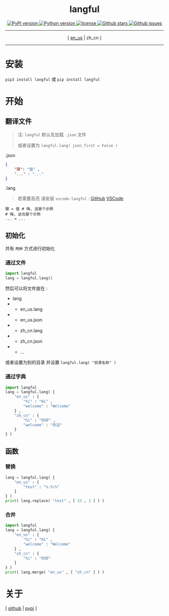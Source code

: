 <div align = "center" >
    <h1>langful</h1>
    <a href = "https://pypi.org/project/langful" >
        <img alt = "PyPI version" src = "https://img.shields.io/pypi/v/langful?color=blue" >
    </a>
    <a href = "https://www.python.org" >
        <img alt = "Python version" src = "https://img.shields.io/badge/python-3.9+-blue" >
    </a>
    <a href = "https://opensource.org/license/mit" >
        <img alt = "license" src = "https://img.shields.io/badge/license-MIT-blue" >
    </a>
    <a href = "https://github.com/cueavy/langful" >
        <img alt = "Github stars" src = "https://img.shields.io/github/stars/cueavy/langful?color=blue" >
    </a>
    <a href = "https://github.com/cueavy/langful" >
        <img alt = "Github issues" src = "https://img.shields.io/github/issues/cueavy/langful?color=blue" >
    </a>

---

[
[en_us](./README.md)
|
zh_cn
]

---

</div>

# 安装

`pip3 install langful` 或 `pip install langful`

# 开始

## 翻译文件

> 注: `langful` 默认先加载 `.json` 文件
>
> 或者设置为 `langful.lang( json_first = False )`

.json

```json
{
    "键": "值" ,
    "..." : "..."
}
```

.lang

> 若需要高亮 请安装 `vscode-langful` :
[GitHub](https://github.com/cueavy/vscode-langful)
[VSCode](https://marketplace.visualstudio.com/items?itemName=cueavyqwp.langful)

```
键 = 值 # 嗨, 这是个示例
# 嗨, 这也是个示例
... = ...
```

## 初始化

共有 `两种` 方式进行初始化

### 通过文件

```python
import langful
lang = langful.lang()
```

然后可以将文件放在 :

* lang
* * en_us.lang
* * en_us.json
* * zh_cn.lang
* * zh_cn.json
* * ...

或者设置为别的目录 并设置 `langful.lang( "目录名称" )`

### 通过字典

```python
import langful
lang = langful.lang( {
    "en_us" : {
        "hi" : "Hi" ,
        "welcome" : "Welcome"
    } ,
    "zh_cn" : {
        "hi" : "你好" ,
        "welcome" : "欢迎"
    }
} )
```

## 函数

### 替换

```python
lang = langful.lang( {
    "en_us" : {
        "test" : "%.%\%"
    }
} )
print( lang.replace( "test" , [ 33 , 3 ] ) )
```

### 合并

```python
import langful
lang = langful.lang( {
    "en_us" : {
        "hi" : "Hi" ,
        "welcome" : "Welcome"
    } ,
    "zh_cn" : {
        "hi" : "你好"
    }
} )
print( lang.merge( "en_us" , [ "zh_cn" ] ) )
```

# 关于

[
[github](https://github.com/cueavy/langful)
|
[pypi](https://pypi.org/project/langful)
]

